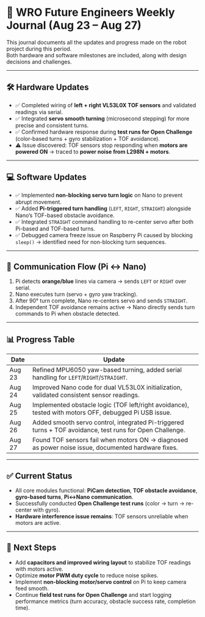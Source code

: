 # 📘 WRO Future Engineers Weekly Journal (Aug 23 – Aug 27)

This journal documents all the updates and progress made on the robot project during this period.  
Both hardware and software milestones are included, along with design decisions and challenges.

---

## 🛠️ Hardware Updates
- ✅ Completed wiring of **left + right VL53L0X TOF sensors** and validated readings via serial.  
- ✅ Integrated **servo smooth turning** (microsecond stepping) for more precise and consistent turns.  
- ✅ Confirmed hardware response during **test runs for Open Challenge** (color-based turns + gyro stabilization + TOF avoidance).  
- ⚠️ Issue discovered: TOF sensors stop responding when **motors are powered ON** → traced to **power noise from L298N + motors**.  

---

## 💻 Software Updates
- ✅ Implemented **non-blocking servo turn logic** on Nano to prevent abrupt movement.  
- ✅ Added **Pi-triggered turn handling** (`LEFT`, `RIGHT`, `STRAIGHT`) alongside Nano’s TOF-based obstacle avoidance.  
- ✅ Integrated `STRAIGHT` command handling to re-center servo after both Pi-based and TOF-based turns.  
- ✅ Debugged camera freeze issue on Raspberry Pi caused by blocking `sleep()` → identified need for non-blocking turn sequences.  

---

## 🔄 Communication Flow (Pi ↔️ Nano)
1. Pi detects **orange/blue** lines via camera → sends `LEFT` or `RIGHT` over serial.  
2. Nano executes turn (servo + gyro yaw tracking).  
3. After 90° turn complete, Nano re-centers servo and sends `STRAIGHT`.  
4. Independent TOF avoidance remains active → Nano directly sends turn commands to Pi when obstacle detected.  

---

## 📊 Progress Table

| Date      | Update |
|-----------|--------|
| Aug 23    | Refined MPU6050 yaw-based turning, added serial handling for `LEFT`/`RIGHT`/`STRAIGHT`. |
| Aug 24    | Improved Nano code for dual VL53L0X initialization, validated consistent sensor readings. |
| Aug 25    | Implemented obstacle logic (TOF left/right avoidance), tested with motors OFF, debugged Pi USB issue. |
| Aug 26    | Added smooth servo control, integrated Pi-triggered turns + TOF avoidance, test runs for Open Challenge. |
| Aug 27    | Found TOF sensors fail when motors ON → diagnosed as power noise issue, documented hardware fixes. |

---

## ✅ Current Status
- All core modules functional: **PiCam detection**, **TOF obstacle avoidance**, **gyro-based turns**, **Pi↔️Nano communication**.  
- Successfully conducted **Open Challenge test runs** (color → turn → re-center with gyro).  
- **Hardware interference issue remains**: TOF sensors unreliable when motors are active.  

---

## 🎯 Next Steps
- Add **capacitors and improved wiring layout** to stabilize TOF readings with motors active.  
- Optimize **motor PWM duty cycle** to reduce noise spikes.  
- Implement **non-blocking motor/servo control** on Pi to keep camera feed smooth.  
- Continue **field test runs for Open Challenge** and start logging performance metrics (turn accuracy, obstacle success rate, completion time).  
